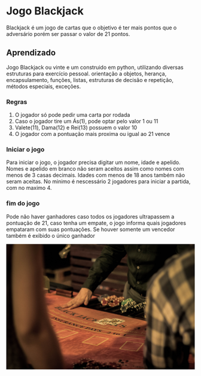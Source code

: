 # Jogo Blackjack

Blackjack é um jogo de cartas que o objetivo é ter mais pontos que o adversário porém ser passar o valor de 21 pontos.

## Aprendizado

Jogo Blackjack ou vinte e um construido em python, utilizando diversas estruturas para exercício pessoal. orientação a objetos, herança, encapsulamento, funções, listas, estruturas de decisão e repetição, métodos especiais, exceções.

### Regras

1. O jogador só pode pedir uma carta por rodada
2. Caso o jogador tire um Ás(1), pode optar pelo valor 1 ou 11
3. Valete(11), Dama(12) e Rei(13) possuem o valor 10
4. O jogador com a pontuação mais proxima ou igual ao 21 vence

### Iniciar o jogo

Para iniciar o jogo, o jogador precisa digitar um nome, idade e apelido. Nomes e apelido em branco não seram aceitos assim como nomes com menos de 3 casas decimais. Idades com menos de 18 anos também não seram aceitas. No minimo é nescessário 2 jogadores para iniciar a partida, com no maximo 4.

### fim do jogo

Pode não haver ganhadores caso todos os jogadores ultrapassem a pontuação de 21, caso tenha um empate, o jogo informa quais jogadores empataram com suas pontuações. Se houver somente um vencedor também é exibido o único ganhador

![Imagem de cartas.](/images/bl.jpg "Blackjack")
